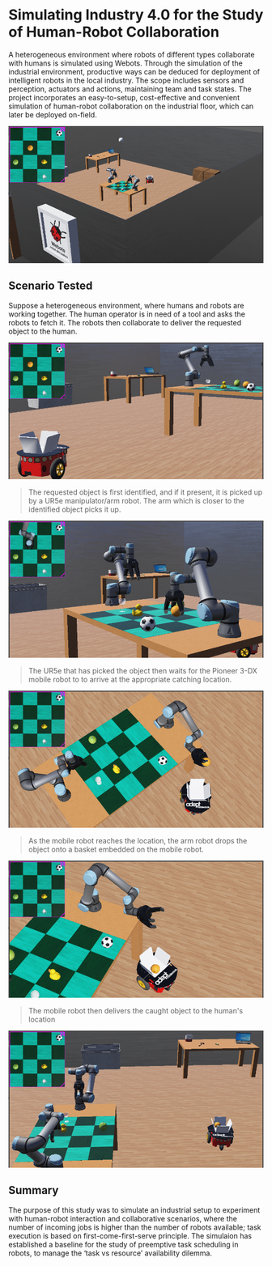 # Simulating Industry 4.0 for the Study of Human-Robot Collaboration
A heterogeneous environment where robots of different types collaborate with humans is simulated using Webots.
Through the simulation of the industrial environment, productive ways can be deduced for deployment of intelligent robots in the local industry. 
The scope includes sensors and perception, actuators and actions, maintaining team and task states.
The project incorporates an easy-to-setup, cost-effective and convenient simulation of human-robot collaboration on the industrial floor, which can later be deployed on-field. 

![A broad shot of the simulation](./assets/images/simulation_view.png)

## Scenario Tested
Suppose a heterogeneous environment, where humans and robots are working together.
The human operator is in need of a tool and asks the robots to fetch it.
The robots then collaborate to deliver the requested object to the human. 

![A closeup shot of the simulation](./assets/images/simulation_closeup.png)


> The requested object is first identified, and if it present, it is picked up by a UR5e manipulator/arm robot. The arm which is closer to the identified object picks it up.

![A ur5e manipulator robot picking up the requested object](./assets/images/ur5e_pick_place.png)



> The UR5e that has picked the object then waits for the Pioneer 3-DX mobile robot to to arrive at the appropriate catching location.

![A Pioneer 3-DX mobile robot at a suitable location to catch the object from UR5e arm robot](./assets/images/pioneer_fetch.png)



> As the mobile robot reaches the location, the arm robot drops the object onto a basket embedded on the mobile robot.

![The mobile robot catches the requested object](./assets/images/pioneer_catch.png)



> The mobile robot then delivers the caught object to the human's location

![A mobile robot delivering an object to the human's location](./assets/images/pioneer_delivery.png)

## Summary
The purpose of this study was to simulate an industrial setup to experiment with human-robot interaction and collaborative scenarios, where the number of incoming jobs is higher than the number of robots available; task execution is based on first-come-first-serve principle. The simulaion has established a baseline for the study of preemptive task scheduling in robots, to manage the ‘task vs resource’ availability dilemma.
